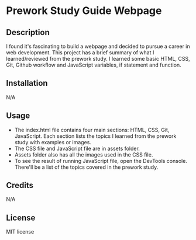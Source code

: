 # Prework Study Guide Webpage

## Description

 I found it's fascinating to build a webpage and decided to pursue a career in web development. This project has a brief summary of what I learned/reviewed from the prework study. I learned some basic HTML, CSS, Git, Github workflow and JavaScript variables, if statement and function. 

## Installation

N/A

## Usage

* The index.html file contains four main sections: HTML, CSS, Git, JavaScript. Each section lists the topics I learned from the prework study with examples or images.<br>
* The CSS file and JavaScript file are in assets folder.<br> 
* Assets folder also has all the images used in the CSS file.<br>
* To see the result of running JavaScript file, open the DevTools console. There'll be a list of the topics covered in the prework study.

## Credits

N/A

## License

MIT license
